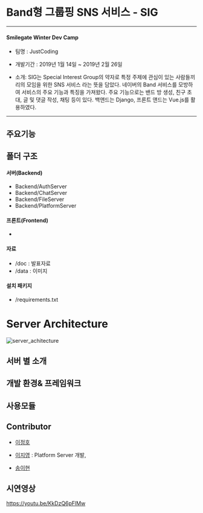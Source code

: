 # Band형 그룹핑 SNS 서비스 - SIG

------

#### Smilegate Winter Dev Camp



- 팀명 : JustCoding
- 개발기간 :  2019년 1월 14일 ~ 2019년 2월 26일

- 소개: SIG는 Special Interest Group의 약자로 특정 주제에 관심이 있는 사람들끼리의 모임을 위한 SNS 서비스 라는 뜻을 담았다. 네이버의 Band 서비스를 모방하여 서비스의 주요 기능과 특징을 가져왔다. 주요 기능으로는 밴드 방 생성, 친구 초대, 글 및 댓글 작성, 채팅 등이 있다. 백앤드는 Django, 프론트 앤드는 Vue.js를 활용하였다. 

 

------

## 주요기능

 

## 폴더 구조

#### 서버(Backend)

- Backend/AuthServer
- Backend/ChatServer
- Backend/FileServer
- Backend/PlatformServer

#### 프론트(Frontend)

- 

#### 자료

- /doc : 발표자료
- /data : 이미지

#### 설치 패키지

- /requirements.txt



# Server Architecture

![server_achitecture](C:\대외활동\스마일게이트_윈터데브캠프\server_achitecture.png)



## 서버 별 소개

 

 

## 개발 환경& 프레임워크

 

## 사용모듈

 

## Contributor

- [이정호](https://github.com/publicejh) 

- [이지영](https://github.com/jiyoung1202) : Platform Server 개발, 

- [송이현](https://github.com/Ihyun)


## 시연영상
https://youtu.be/KkDzQ6pFlMw
